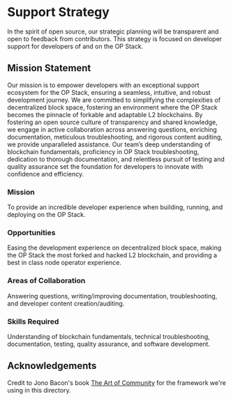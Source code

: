 # Support Strategy

In the spirit of open source, our strategic planning will be transparent and open to feedback  from contributors. This strategy is focused on developer support for developers of and on the OP Stack.

## Mission Statement

Our mission is to empower developers with an exceptional support ecosystem for the OP Stack, ensuring a seamless, intuitive, and robust development journey. We are committed to simplifying the complexities of decentralized block space, fostering an environment where the OP Stack becomes the pinnacle of forkable and adaptable L2 blockchains. By fostering an open source culture of transparency and shared knowledge, we engage in active collaboration across answering questions, enriching documentation, meticulous troubleshooting, and rigorous content auditing, we provide unparalleled assistance. Our team’s deep understanding of blockchain fundamentals, proficiency in OP Stack troubleshooting, dedication to thorough documentation, and relentless pursuit of testing and quality assurance set the foundation for developers to innovate with confidence and efficiency.

### Mission

To provide an incredible developer experience when building, running, and deploying on the OP Stack.

### Opportunities

Easing the development experience on decentralized block space, making the OP Stack the most forked and hacked L2 blockchain, and providing a best in class node operator experience.

### Areas of Collaboration

Answering questions, writing/improving documentation, troubleshooting, and developer content creation/auditing.

### Skills Required

Understanding of blockchain fundamentals, technical troubleshooting, documentation, testing, quality assurance, and software development.

## Acknowledgements

Credit to Jono Bacon's book [The Art of Community](https://www.jonobacon.com/wp-content/uploads/2019/01/jonobacon-art_of_community_second_edition.pdf) for the framework we're using in this directory.
